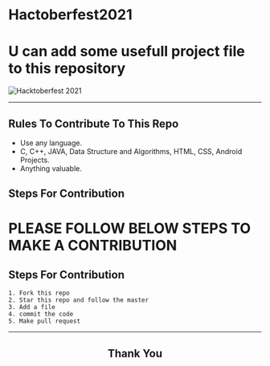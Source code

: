# Hactoberfest2021

 # U can add some usefull project file to this repository
 
![Hacktoberfest 2021](logo.png)


***
## Rules To Contribute To This Repo

-   Use any language.
-   C, C++, JAVA, Data Structure and Algorithms, HTML, CSS, Android Projects.
-   Anything valuable.

## Steps For Contribution


# PLEASE FOLLOW BELOW STEPS TO MAKE A CONTRIBUTION


## Steps For Contribution

    1. Fork this repo
    2. Star this repo and follow the master
    3. Add a file
    4. commit the code
    5. Make pull request
***

<h2 align="center">
    <p>
        Thank You
    </p>
</h2>

